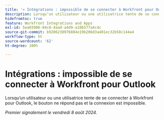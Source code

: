 ```yaml
---
title: '« Intégrations : impossible de se connecter à Workfront pour Outlook »'
description: Lorsqu’un utilisateur ou une utilisatrice tente de se connecter à Workfront pour Outlook, le bouton ne répond pas et la connexion est impossible.
hidefromtoc: true
feature: Workfront Integrations and Apps
exl-id: 5ea65906-84c8-4aad-a4d9-a10b577a4c4c
source-git-commit: b9206238976884e19b286d3a401ec32b58c144a4
workflow-type: ht
source-wordcount: '62'
ht-degree: 100%

---
```


# Intégrations : impossible de se connecter à Workfront pour Outlook

Lorsqu’un utilisateur ou une utilisatrice tente de se connecter à Workfront pour Outlook, le bouton ne répond pas et la connexion est impossible.

_Premier signalement le vendredi 8 août 2024._
